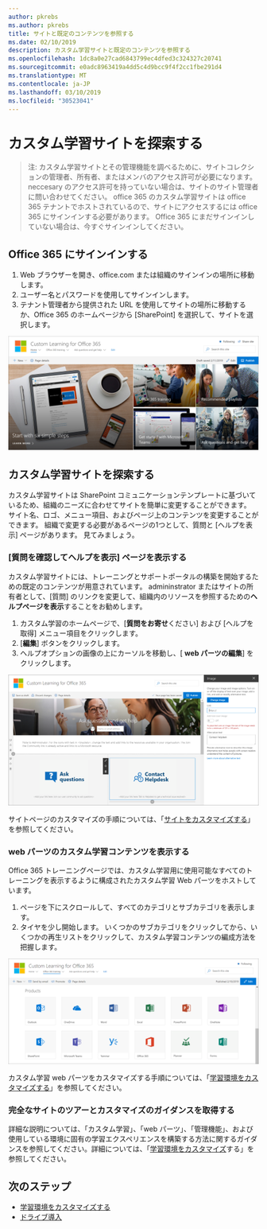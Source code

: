 ```yaml
---
author: pkrebs
ms.author: pkrebs
title: サイトと既定のコンテンツを参照する
ms.date: 02/10/2019
description: カスタム学習サイトと既定のコンテンツを参照する
ms.openlocfilehash: 1dc8a0e27cad6843799ec4dfed3c324327c20741
ms.sourcegitcommit: e0adc8963419a4dd5c4d9bcc9f4f2cc1fbe291d4
ms.translationtype: MT
ms.contentlocale: ja-JP
ms.lasthandoff: 03/10/2019
ms.locfileid: "30523041"
---
```

# <a name="explore-the-custom-learning-site"></a>カスタム学習サイトを探索する

> 注: カスタム学習サイトとその管理機能を調べるために、サイトコレクションの管理者、所有者、またはメンバのアクセス許可が必要になります。 neccesary のアクセス許可を持っていない場合は、サイトのサイト管理者に問い合わせてください。 office 365 のカスタム学習サイトは office 365 テナントでホストされているので、サイトにアクセスするには office 365 にサインインする必要があります。 Office 365 にまだサインインしていない場合は、今すぐサインインしてください。 

## <a name="sign-in-to-office-365"></a>Office 365 にサインインする 

1.  Web ブラウザーを開き、office.com または組織のサインインの場所に移動します。 
2.  ユーザー名とパスワードを使用してサインインします。
3.  テナント管理者から提供された URL を使用してサイトの場所に移動するか、Office 365 のホームページから [SharePoint] を選択して、サイトを選択します。 

![cg-introducing](media/cg-introducing.png)

## <a name="explore-the-custom-learning-site"></a>カスタム学習サイトを探索する

カスタム学習サイトは SharePoint コミュニケーションテンプレートに基づいているため、組織のニーズに合わせてサイトを簡単に変更することができます。 サイト名、ロゴ、メニュー項目、およびページ上のコンテンツを変更することができます。 組織で変更する必要があるページの1つとして、質問と [ヘルプを表示] ページがあります。 見てみましょう。

### <a name="view-the-ask-questions-and-get-help-page"></a>[質問を確認してヘルプを表示] ページを表示する

カスタム学習サイトには、トレーニングとサポートポータルの構築を開始するための既定のコンテンツが用意されています。 admininstrator またはサイトの所有者として、[質問] のリンクを変更して、組織内のリソースを参照するための**ヘルプページを表示**することをお勧めします。 

1.  カスタム学習のホームページで、[**質問をお寄せ**ください] および [ヘルプを取得] メニュー項目をクリックします。
2.  [**編集**] ボタンをクリックします。
3.  ヘルプオプションの画像の上にカーソルを移動し、[ **web パーツの編集**] をクリックします。

![cg-edithelp](media/cg-edithelp.png)

サイトページのカスタマイズの手順については、「[サイトをカスタマイズする](custom_edithelp.md)」を参照してください。

### <a name="view-the-custom-learning-content-in-the-web-part"></a>web パーツのカスタム学習コンテンツを表示する
Office 365 トレーニングページでは、カスタム学習用に使用可能なすべてのトレーニングを表示するように構成されたカスタム学習 Web パーツをホストしています。 

1. ページを下にスクロールして、すべてのカテゴリとサブカテゴリを表示します。
2. タイヤを少し開始します。 いくつかのサブカテゴリをクリックしてから、いくつかの再生リストをクリックして、カスタム学習コンテンツの編成方法を把握します。 

![cg-gotoall](media/cg-gotoall.png)

カスタム学習 web パーツをカスタマイズする手順については、「[学習環境をカスタマイズする](custom_overview.md)」を参照してください。

### <a name="get-a-complete-site-tour-and-customization-guidance"></a>完全なサイトのツアーとカスタマイズのガイダンスを取得する
詳細な説明については、「カスタム学習」、「web パーツ」、「管理機能」、および使用している環境に固有の学習エクスペリエンスを構築する方法に関するガイダンスを参照してください。詳細については、「[学習環境をカスタマイズ](custom_overview.md)する」を参照してください。

## <a name="next-steps"></a>次のステップ
- [学習環境をカスタマイズする](custom_overview.md)
- [ドライブ導入](driveadoption.md) 
